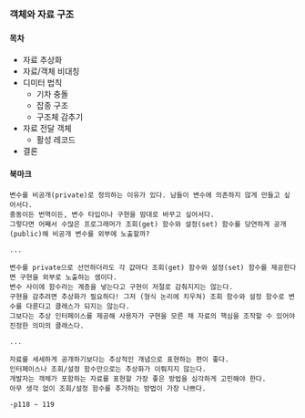 ### 객체와 자료 구조

#### 목차

- 자료 추상화
- 자료/객체 비대칭
- 디미터 법칙
  - 기차 충돌
  - 잡종 구조
  - 구조체 감추기
- 자료 전달 객체
  - 활성 레코드
- 결론

#### 북마크

```
변수를 비공개(private)로 정의하는 이유가 있다. 남들이 변수에 의존하지 않게 만들고 싶어서다.
충동이든 번역이든, 변수 타입이나 구현을 맘대로 바꾸고 싶어서다.
그렇다면 어째서 수많은 프로그래머가 조회(get) 함수와 설정(set) 함수를 당연하게 공개(public)해 비공개 변수를 외부에 노출할까?

...

변수를 private으로 선언하더라도 각 값마다 조회(get) 함수와 설정(set) 함수를 제공한다면 구현을 외부로 노출하는 셈이다.
변수 사이에 함수라는 계층을 넣는다고 구현이 저절로 감춰지지는 않는다.
구현을 감추려면 추상화가 필요하다! 그저 (형식 논리에 치우쳐) 조회 함수와 설정 함수로 변수를 다룬다고 클래스가 되지는 않는다.
그보다는 추상 인터페이스를 제공해 사용자가 구현을 모른 채 자료의 핵심을 조작할 수 있어야 진정한 의미의 클래스다.

...

자료를 세세하게 공개하기보다는 추상적인 개념으로 표현하는 편이 좋다.
인터페이스나 조회/설정 함수만으로는 추상화가 이뤄지지 않는다.
개발자는 객체가 포함하는 자료를 표현할 가장 좋은 방법을 심각하게 고민해야 한다.
아무 생각 없이 조회/설정 함수를 추가하는 방법이 가장 나쁘다.

-p118 ~ 119
```